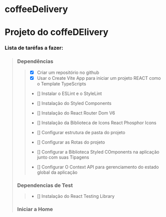 # coffeeDelivery

# Projeto do coffeDElivery

### Lista de taréfas a fazer:
> ### Dependências
>> - [x] Criar um repositório no github
>> - [x] Usar o Create Vite App para iniciar um projeto REACT como o Template TypeScripts
>> - [] Instalar o ESLint e o StyleLint
>> - [] Instalação do Styled Components
>> - [] Instalação do React Router Dom V6
>> - [] Instalação da Biblioteca de Icons React Phosphor Icons
>> - [] Configurar estrutura de pasta do projeto
>> - [] Configurar as Rotas do projeto
>> - [] Configurar a Biblioteca Styled COmponents na aplicação junto com suas Tipagens
>> 
>> - [] Configurar O Context API para gerenciamento do estado global da aplicação
>
> ### Dependencias de Test
>> - [] Instalação do React Testing Library
>>
> ### Iniciar a Home 
>
